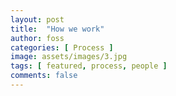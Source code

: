 ```yaml
---
layout: post
title:  "How we work"
author: foss
categories: [ Process ]
image: assets/images/3.jpg
tags: [ featured, process, people ]
comments: false
---
```

